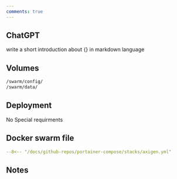 ```yaml
---
comments: true
---
```


## ChatGPT
write a short introduction about {} in markdown language

## Volumes

```bash
/swarm/config/
/swarm/data/
```

## Deployment
No Special requirments

## Docker swarm file
``` yaml linenums="1" 
--8<-- "/docs/github-repos/portainer-compose/stacks/axigen.yml"
```

## Notes

